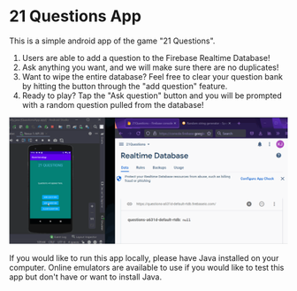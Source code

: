 # 21 Questions App

This is a simple android app of the game "21 Questions".

1. Users are able to add a question to the Firebase Realtime Database!
2. Ask anything you want, and we will make sure there are no duplicates!
3. Want to wipe the entire database? Feel free to clear your question bank by hitting the button through the "add question" feature.
4. Ready to play? Tap the "Ask question" button and you will be prompted with a random question pulled from the database!

<img src="https://github.com/GitKj/21QuestionsApp/blob/master/fb_DEMO3.gif" width=750>



If you would like to run this app locally, please have Java installed on your computer.
Online emulators are available to use if you would like to test this app but don't have or want to install Java.
